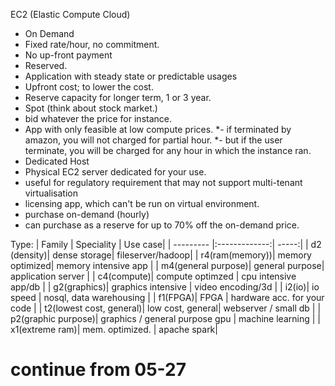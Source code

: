 EC2 (Elastic Compute Cloud)
 - On Demand
  - Fixed rate/hour, no commitment. 
  - No up-front payment
 - Reserved.
  - Application with steady state or predictable usages
  - Upfront cost; to lower the cost.
  - Reserve capacity for longer term, 1 or 3 year.
 - Spot (think about stock market.)
  - bid whatever the price for instance.
  - App with only feasible at low compute prices.
  *- if terminated by amazon, you will not charged for partial hour.
  *- but if the user terminate, you will be charged for any hour in which the instance ran. 
 - Dedicated Host
  - Physical EC2 server dedicated for your use.
  - useful for regulatory requirement that may not support multi-tenant virtualisation
  - licensing app, which can't be run on virtual environment.
  - purchase on-demand (hourly)
  - can purchase as a reserve for up to 70% off the on-demand price.

Type:
| Family        | Speciality | Use case|
| --------- |:-------------:| -----:|
| d2 (density)| dense storage| fileserver/hadoop|
| r4(ram(memory))| memory optimized| memory intensive app |
| m4(general purpose)| general purpose| application server |
| c4(compute)| compute optimzed | cpu intensive app/db |
| g2(graphics)| graphics intensive | video encoding/3d |
| i2(io)| io speed | nosql, data warehousing |
| f1(FPGA)| FPGA | hardware acc. for your code |
| t2(lowest cost, general)| low cost, general| webserver / small db |
| p2(graphic purpose)| graphics / general purpose gpu | machine learning |
| x1(extreme ram)| mem. optimized. | apache spark|

# continue from 05-27
